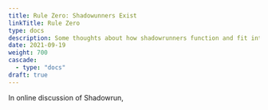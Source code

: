 ```yaml
---
title: Rule Zero: Shadowunners Exist
linkTitle: Rule Zero
type: docs
description: Some thoughts about how shadowrunners function and fit into the world
date: 2021-09-19
weight: 700
cascade:
  - type: "docs"
draft: true
---
```


In online discussion of Shadowrun, 
